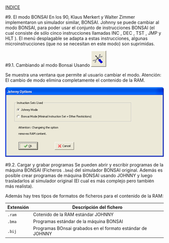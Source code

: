 [INDICE](./README.md)

#9. El modo BONSAI
En los 90, Klaus Merkert y Walter Zimmer implementaron un simulador similar, BONSAI.
Johnny se puede cambiar al modo BONSAI, para poder usar el conjunto de 
instrucciones BONSAI (el cual consiste de sólo cinco instrucciones 
llamadas INC , DEC , TST , JMP y HLT ).
El menú desplagable se adapta a estas instrucciones, algunas microinstrucciones
(que no se necesitan en este modo) son suprimidas.

#9.1. Cambiando al modo Bonsai
Usando ![Modo Bonsai](./imagen/9-bonsai.png)

Se muestra una ventana que permite al usuario cambiar el modo. Atención:
El cambio de modo elimina completamente el contenido de la RAM.

![Opciones](./imagen/9-options.png)

#9.2. Cargar y grabar programas
Se pueden abrir y escribir programas de la máquina BONSAI (Ficheros `.bma`) 
del simulador BONSAI original. Además es posible crear programas de máquina
BONSAI usando JOHNNY y luego trasladarlos al simulador original (El cual
es más complejo pero también más realista).

Además hay tres tipos de formatos de ficheros para el contenido de la RAM:

|Extensión| Descripción del fichero           |
|---------|-----------------------------------|
| `.ram`  | Cotenido de la RAM estándar JOHNNY |
| `.bma`  | Programas estándar de la máquina BONSAI |
| `.bij`  | Programas BOnsai grabados en el formato estándar de JOHNNY |
